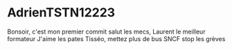# AdrienTSTN12223
Bonsoir, c'est mon premier commit
salut les mecs, Laurent le meilleur formateur 
J'aime les pates
Tisséo, mettez plus de bus
SNCF stop les grèves
